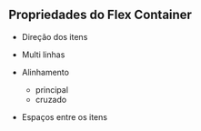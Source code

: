 ## Propriedades do Flex Container

* Direção dos itens
* Multi linhas
* Alinhamento
    * principal
    * cruzado

* Espaços entre os itens